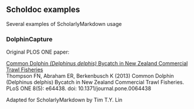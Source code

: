 ## Scholdoc examples

Several examples of ScholarlyMarkdown usage

### DolphinCapture

Original PLOS ONE paper:

[Common Dolphin _(Delphinus delphis)_ Bycatch in New Zealand Commercial Trawl Fisheries](http://www.plosone.org/article/info%3Adoi%2F10.1371%2Fjournal.pone.0064438)  
Thompson FN, Abraham ER, Berkenbusch K (2013) Common Dolphin (Delphinus delphis) Bycatch in New Zealand Commercial Trawl Fisheries. PLoS ONE 8(5): e64438. doi: 10.1371/journal.pone.0064438

Adapted for ScholarlyMarkdown by Tim T.Y. Lin
